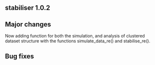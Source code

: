 ## stabiliser 1.0.2

## Major changes
Now adding function for both the simulation, and analysis of clustered dataset structure with the functions simulate_data_re() and stabilise_re().

## Bug fixes

